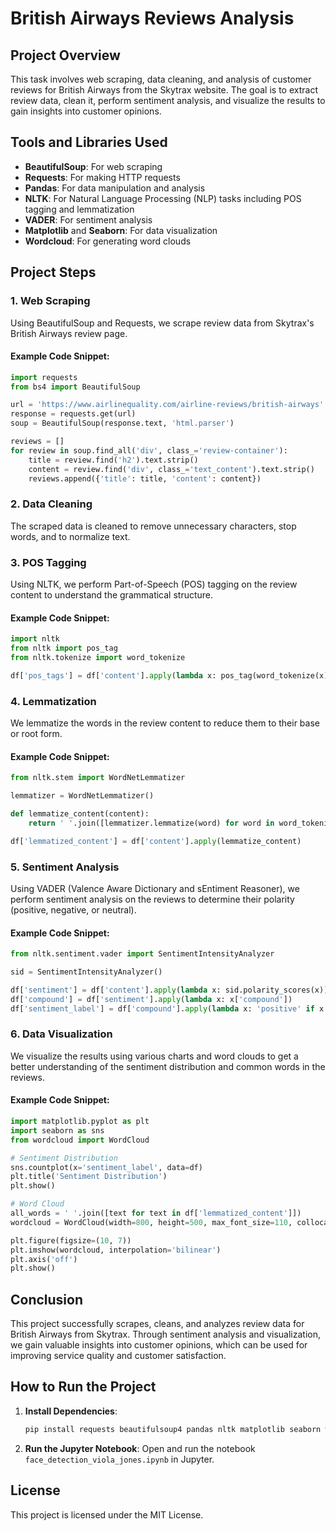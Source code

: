# British Airways Reviews Analysis

## Project Overview

This task involves web scraping, data cleaning, and analysis of customer reviews for British Airways from the Skytrax website. The goal is to extract review data, clean it, perform sentiment analysis, and visualize the results to gain insights into customer opinions.

## Tools and Libraries Used

- **BeautifulSoup**: For web scraping
- **Requests**: For making HTTP requests
- **Pandas**: For data manipulation and analysis
- **NLTK**: For Natural Language Processing (NLP) tasks including POS tagging and lemmatization
- **VADER**: For sentiment analysis
- **Matplotlib** and **Seaborn**: For data visualization
- **Wordcloud**: For generating word clouds

## Project Steps

### 1. Web Scraping
Using BeautifulSoup and Requests, we scrape review data from Skytrax's British Airways review page.

#### Example Code Snippet:
```python
import requests
from bs4 import BeautifulSoup

url = 'https://www.airlinequality.com/airline-reviews/british-airways'
response = requests.get(url)
soup = BeautifulSoup(response.text, 'html.parser')

reviews = []
for review in soup.find_all('div', class_='review-container'):
    title = review.find('h2').text.strip()
    content = review.find('div', class_='text_content').text.strip()
    reviews.append({'title': title, 'content': content})
```

### 2. Data Cleaning
The scraped data is cleaned to remove unnecessary characters, stop words, and to normalize text.

### 3. POS Tagging
Using NLTK, we perform Part-of-Speech (POS) tagging on the review content to understand the grammatical structure.

#### Example Code Snippet:
```python
import nltk
from nltk import pos_tag
from nltk.tokenize import word_tokenize

df['pos_tags'] = df['content'].apply(lambda x: pos_tag(word_tokenize(x)))
```

### 4. Lemmatization
We lemmatize the words in the review content to reduce them to their base or root form.

#### Example Code Snippet:
```python
from nltk.stem import WordNetLemmatizer

lemmatizer = WordNetLemmatizer()

def lemmatize_content(content):
    return ' '.join([lemmatizer.lemmatize(word) for word in word_tokenize(content)])

df['lemmatized_content'] = df['content'].apply(lemmatize_content)
```

### 5. Sentiment Analysis
Using VADER (Valence Aware Dictionary and sEntiment Reasoner), we perform sentiment analysis on the reviews to determine their polarity (positive, negative, or neutral).

#### Example Code Snippet:
```python
from nltk.sentiment.vader import SentimentIntensityAnalyzer

sid = SentimentIntensityAnalyzer()

df['sentiment'] = df['content'].apply(lambda x: sid.polarity_scores(x))
df['compound'] = df['sentiment'].apply(lambda x: x['compound'])
df['sentiment_label'] = df['compound'].apply(lambda x: 'positive' if x >= 0.05 else ('negative' if x <= -0.05 else 'neutral'))
```

### 6. Data Visualization
We visualize the results using various charts and word clouds to get a better understanding of the sentiment distribution and common words in the reviews.

#### Example Code Snippet:
```python
import matplotlib.pyplot as plt
import seaborn as sns
from wordcloud import WordCloud

# Sentiment Distribution
sns.countplot(x='sentiment_label', data=df)
plt.title('Sentiment Distribution')
plt.show()

# Word Cloud
all_words = ' '.join([text for text in df['lemmatized_content']])
wordcloud = WordCloud(width=800, height=500, max_font_size=110, collocations=False).generate(all_words)

plt.figure(figsize=(10, 7))
plt.imshow(wordcloud, interpolation='bilinear')
plt.axis('off')
plt.show()
```

## Conclusion
This project successfully scrapes, cleans, and analyzes review data for British Airways from Skytrax. Through sentiment analysis and visualization, we gain valuable insights into customer opinions, which can be used for improving service quality and customer satisfaction.

## How to Run the Project
1. **Install Dependencies**:
   ```bash
   pip install requests beautifulsoup4 pandas nltk matplotlib seaborn wordcloud
   ```
2. **Run the Jupyter Notebook**: Open and run the notebook `face_detection_viola_jones.ipynb` in Jupyter.

## License
This project is licensed under the MIT License.